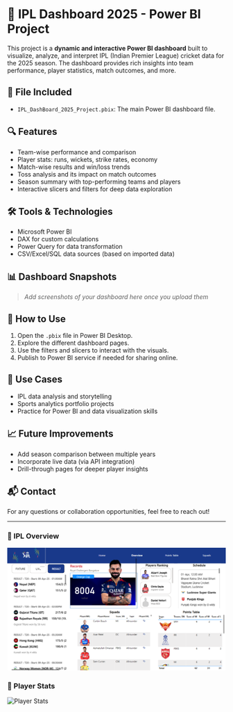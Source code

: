 # 🏏 IPL Dashboard 2025 - Power BI Project

This project is a **dynamic and interactive Power BI dashboard** built to visualize, analyze, and interpret IPL (Indian Premier League) cricket data for the 2025 season. The dashboard provides rich insights into team performance, player statistics, match outcomes, and more.

## 📂 File Included
- `IPL_DashBoard_2025_Project.pbix`: The main Power BI dashboard file.

## 🔍 Features
- Team-wise performance and comparison
- Player stats: runs, wickets, strike rates, economy
- Match-wise results and win/loss trends
- Toss analysis and its impact on match outcomes
- Season summary with top-performing teams and players
- Interactive slicers and filters for deep data exploration

## 🛠️ Tools & Technologies
- Microsoft Power BI
- DAX for custom calculations
- Power Query for data transformation
- CSV/Excel/SQL data sources (based on imported data)

## 📊 Dashboard Snapshots
> *Add screenshots of your dashboard here once you upload them*

## 🚀 How to Use
1. Open the `.pbix` file in Power BI Desktop.
2. Explore the different dashboard pages.
3. Use the filters and slicers to interact with the visuals.
4. Publish to Power BI service if needed for sharing online.

## 📌 Use Cases
- IPL data analysis and storytelling
- Sports analytics portfolio projects
- Practice for Power BI and data visualization skills

## 📈 Future Improvements
- Add season comparison between multiple years
- Incorporate live data (via API integration)
- Drill-through pages for deeper player insights

## 📬 Contact
For any questions or collaboration opportunities, feel free to reach out!

---

### 📌 IPL Overview
![IPL Overview](https://github.com/HarshalRasane21/Power_BI_DashBoard/blob/main/Power_BI%20Dashboard/Screen%20Shots/Screenshot%202025-04-16%20122446.png?raw=true)

### 🌟 Player Stats
![Player Stats](assets/player_stats.png)
